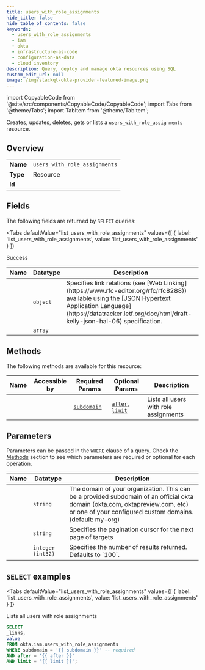 ```yaml
--- 
title: users_with_role_assignments
hide_title: false
hide_table_of_contents: false
keywords:
  - users_with_role_assignments
  - iam
  - okta
  - infrastructure-as-code
  - configuration-as-data
  - cloud inventory
description: Query, deploy and manage okta resources using SQL
custom_edit_url: null
image: /img/stackql-okta-provider-featured-image.png
---
```


import CopyableCode from '@site/src/components/CopyableCode/CopyableCode';
import Tabs from '@theme/Tabs';
import TabItem from '@theme/TabItem';

Creates, updates, deletes, gets or lists a <code>users_with_role_assignments</code> resource.

## Overview
<table><tbody>
<tr><td><b>Name</b></td><td><code>users_with_role_assignments</code></td></tr>
<tr><td><b>Type</b></td><td>Resource</td></tr>
<tr><td><b>Id</b></td><td><CopyableCode code="okta.iam.users_with_role_assignments" /></td></tr>
</tbody></table>

## Fields

The following fields are returned by `SELECT` queries:

<Tabs
    defaultValue="list_users_with_role_assignments"
    values={[
        { label: 'list_users_with_role_assignments', value: 'list_users_with_role_assignments' }
    ]}
>
<TabItem value="list_users_with_role_assignments">

Success

<table>
<thead>
    <tr>
    <th>Name</th>
    <th>Datatype</th>
    <th>Description</th>
    </tr>
</thead>
<tbody>
<tr>
    <td><CopyableCode code="_links" /></td>
    <td><code>object</code></td>
    <td>Specifies link relations (see [Web Linking](https://www.rfc-editor.org/rfc/rfc8288)) available using the [JSON Hypertext Application Language](https://datatracker.ietf.org/doc/html/draft-kelly-json-hal-06) specification.</td>
</tr>
<tr>
    <td><CopyableCode code="value" /></td>
    <td><code>array</code></td>
    <td></td>
</tr>
</tbody>
</table>
</TabItem>
</Tabs>

## Methods

The following methods are available for this resource:

<table>
<thead>
    <tr>
    <th>Name</th>
    <th>Accessible by</th>
    <th>Required Params</th>
    <th>Optional Params</th>
    <th>Description</th>
    </tr>
</thead>
<tbody>
<tr>
    <td><a href="#list_users_with_role_assignments"><CopyableCode code="list_users_with_role_assignments" /></a></td>
    <td><CopyableCode code="select" /></td>
    <td><a href="#parameter-subdomain"><code>subdomain</code></a></td>
    <td><a href="#parameter-after"><code>after</code></a>, <a href="#parameter-limit"><code>limit</code></a></td>
    <td>Lists all users with role assignments</td>
</tr>
</tbody>
</table>

## Parameters

Parameters can be passed in the `WHERE` clause of a query. Check the [Methods](#methods) section to see which parameters are required or optional for each operation.

<table>
<thead>
    <tr>
    <th>Name</th>
    <th>Datatype</th>
    <th>Description</th>
    </tr>
</thead>
<tbody>
<tr id="parameter-subdomain">
    <td><CopyableCode code="subdomain" /></td>
    <td><code>string</code></td>
    <td>The domain of your organization. This can be a provided subdomain of an official okta domain (okta.com, oktapreview.com, etc) or one of your configured custom domains. (default: my-org)</td>
</tr>
<tr id="parameter-after">
    <td><CopyableCode code="after" /></td>
    <td><code>string</code></td>
    <td>Specifies the pagination cursor for the next page of targets</td>
</tr>
<tr id="parameter-limit">
    <td><CopyableCode code="limit" /></td>
    <td><code>integer (int32)</code></td>
    <td>Specifies the number of results returned. Defaults to `100`.</td>
</tr>
</tbody>
</table>

## `SELECT` examples

<Tabs
    defaultValue="list_users_with_role_assignments"
    values={[
        { label: 'list_users_with_role_assignments', value: 'list_users_with_role_assignments' }
    ]}
>
<TabItem value="list_users_with_role_assignments">

Lists all users with role assignments

```sql
SELECT
_links,
value
FROM okta.iam.users_with_role_assignments
WHERE subdomain = '{{ subdomain }}' -- required
AND after = '{{ after }}'
AND limit = '{{ limit }}';
```
</TabItem>
</Tabs>
